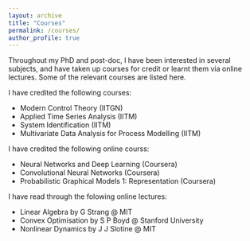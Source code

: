 ```yaml
---
layout: archive
title: "Courses"
permalink: /courses/
author_profile: true
---
```


Throughout my PhD and post-doc, I have been interested in several subjects, and have taken up courses for credit or learnt them via online lectures. Some of the relevant courses are
listed here.

I have credited the following courses:
- Modern Control Theory (IITGN)
- Applied Time Series Analysis (IITM)
- System Identification (IITM)
- Multivariate Data Analysis for Process Modelling (IITM)

I have credited the following online courss:
- Neural Networks and Deep Learning (Coursera)
- Convolutional Neural Networks (Coursera)
- Probabilistic Graphical Models 1: Representation (Coursera)

I have read through the folowing online lectures:
- Linear Algebra by G Strang @ MIT
- Convex Optimisation by S P Boyd @ Stanford University
- Nonlinear Dynamics by J J Slotine @ MIT